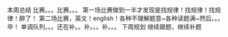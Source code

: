 本周总结
比赛。。。比赛。。。
第一场比赛做到一半才发现是找规律！找规律！找规律！醉了！
第二场比赛，英文！english！各种不理解题意~各种读题满~然后。。。卒！
单调队列。。。还在补。。补。。。补。。。
下周规划
继续跟题，继续补题
